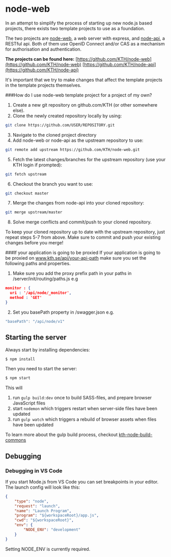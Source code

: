 node-web
========

In an attempt to simplify the process of starting up new node.js based projects, there exists two template projects to use as a foundation.  

The two projects are [node-web](https://github.com/KTH/node-web), a web server with express, and [node-api](https://github.com/KTH/node-api), a RESTful api. Both of them use OpenID Connect and/or CAS as a mechanism for authorisation and authentication.  

**The projects can be found here:**
[https://github.com/KTH/node-web](https://github.com/KTH/node-web)
[https://github.com/KTH/node-api](https://github.com/KTH/node-api)

It's important that we try to make changes that affect the template projects in the template projects themselves.

###How do I use node-web template project for a project of my own?
1. Create a new git repository on github.com/KTH (or other somewhere else).
2. Clone the newly created repository locally by using:

 ```bash
 git clone https://github.com/USER/REPOSITORY.git
 ```
3. Navigate to the cloned project directory
4. Add node-web or node-api as the upstream repository to use:

 ```bash
 git remote add upstream https://github.com/KTH/node-web.git
 ```
5. Fetch the latest changes/branches for the upstream repository (use your KTH login if prompted):

 ```bash
 git fetch upstream
 ```
6. Checkout the branch you want to use:

 ```bash
 git checkout master
 ```
7. Merge the changes from node-api into your cloned repository:

 ```bash
 git merge upstream/master
 ```
8. Solve merge conflicts and commit/push to your cloned repository.

To keep your cloned repository up to date with the upstream repository, just repeat steps 5-7 from above. Make sure to commit and push your existing changes before you merge!

###If your application is going to be proxied
If your application is going to be proxied on www.kth.se/api/your-api-path make sure you set the following paths and properties.

1. Make sure you add the proxy prefix path in your paths in /server/init/routing/paths.js e.g

 ```json
 monitor : {
   uri : '/api/node/_monitor',
   method : 'GET'
 }
 ```

2. Set you basePath property in /swagger.json e.g.

 ```javascript
 "basePath": "/api/node/v1"
 ```

## Starting the server
Always start by installing dependencies:

```bash
$ npm install
```

Then you need to start the server:
```bash
$ npm start
```

This will 

1. run `gulp build:dev` once to build SASS-files, and prepare browser JavaScript files
2. start `nodemon` which triggers restart when server-side files have been updated
3. run `gulp watch` which triggers a rebuild of browser assets when files have been updated

To learn more about the gulp build process, checkout [kth-node-build-commons](https://github.com/KTH/kth-node-build-commons)

## Debugging

### Debugging in VS Code

If you start Mode.js from VS Code you can set breakpoints in your editor. The launch config will look like this:

```json
{
    "type": "node",
    "request": "launch",
    "name": "Launch Program",
    "program": "${workspaceRoot}/app.js",
    "cwd": "${workspaceRoot}",
    "env": {
        "NODE_ENV": "development"
    }
}
```
Setting NODE_ENV is currently required.
